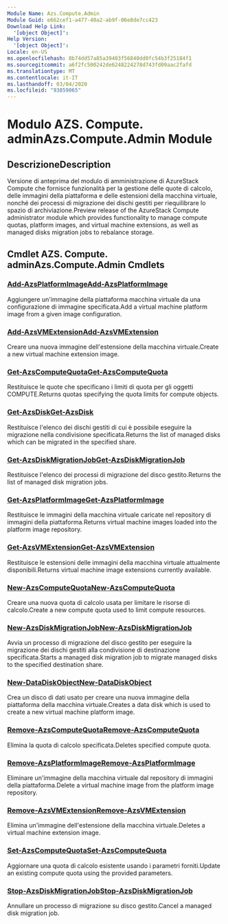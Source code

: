 ```yaml
---
Module Name: Azs.Compute.Admin
Module Guid: e662cef1-a477-40a2-ab9f-06e8de7cc423
Download Help Link:
  '[object Object]': 
Help Version:
  '[object Object]': 
Locale: en-US
ms.openlocfilehash: 8b74dd57a85a39403f56840dd0fc54b3f25184f1
ms.sourcegitcommit: a6f2fc500242de6248224278d743fd09aac2fafd
ms.translationtype: MT
ms.contentlocale: it-IT
ms.lasthandoff: 03/04/2020
ms.locfileid: "93859065"
---
```

# <span data-ttu-id="c6451-101">Modulo AZS. Compute. admin</span><span class="sxs-lookup"><span data-stu-id="c6451-101">Azs.Compute.Admin Module</span></span>
## <span data-ttu-id="c6451-102">Descrizione</span><span class="sxs-lookup"><span data-stu-id="c6451-102">Description</span></span>
<span data-ttu-id="c6451-103">Versione di anteprima del modulo di amministrazione di AzureStack Compute che fornisce funzionalità per la gestione delle quote di calcolo, delle immagini della piattaforma e delle estensioni della macchina virtuale, nonché dei processi di migrazione dei dischi gestiti per riequilibrare lo spazio di archiviazione.</span><span class="sxs-lookup"><span data-stu-id="c6451-103">Preview release of the AzureStack Compute administrator module which provides functionality to manage compute quotas, platform images, and virtual machine extensions, as well as managed disks migration jobs to rebalance storage.</span></span>

## <span data-ttu-id="c6451-104">Cmdlet AZS. Compute. admin</span><span class="sxs-lookup"><span data-stu-id="c6451-104">Azs.Compute.Admin Cmdlets</span></span>
### [<span data-ttu-id="c6451-105">Add-AzsPlatformImage</span><span class="sxs-lookup"><span data-stu-id="c6451-105">Add-AzsPlatformImage</span></span>](Add-AzsPlatformImage.md)
<span data-ttu-id="c6451-106">Aggiungere un'immagine della piattaforma macchina virtuale da una configurazione di immagine specificata.</span><span class="sxs-lookup"><span data-stu-id="c6451-106">Add a virtual machine platform image from a given image configuration.</span></span>

### [<span data-ttu-id="c6451-107">Add-AzsVMExtension</span><span class="sxs-lookup"><span data-stu-id="c6451-107">Add-AzsVMExtension</span></span>](Add-AzsVMExtension.md)
<span data-ttu-id="c6451-108">Creare una nuova immagine dell'estensione della macchina virtuale.</span><span class="sxs-lookup"><span data-stu-id="c6451-108">Create a new virtual machine extension image.</span></span>

### [<span data-ttu-id="c6451-109">Get-AzsComputeQuota</span><span class="sxs-lookup"><span data-stu-id="c6451-109">Get-AzsComputeQuota</span></span>](Get-AzsComputeQuota.md)
<span data-ttu-id="c6451-110">Restituisce le quote che specificano i limiti di quota per gli oggetti COMPUTE.</span><span class="sxs-lookup"><span data-stu-id="c6451-110">Returns quotas specifying the quota limits for compute objects.</span></span>

### [<span data-ttu-id="c6451-111">Get-AzsDisk</span><span class="sxs-lookup"><span data-stu-id="c6451-111">Get-AzsDisk</span></span>](Get-AzsDisk.md)
<span data-ttu-id="c6451-112">Restituisce l'elenco dei dischi gestiti di cui è possibile eseguire la migrazione nella condivisione specificata.</span><span class="sxs-lookup"><span data-stu-id="c6451-112">Returns the list of managed disks which can be migrated in the specified share.</span></span>

### [<span data-ttu-id="c6451-113">Get-AzsDiskMigrationJob</span><span class="sxs-lookup"><span data-stu-id="c6451-113">Get-AzsDiskMigrationJob</span></span>](Get-AzsDiskMigrationJob.md)
<span data-ttu-id="c6451-114">Restituisce l'elenco dei processi di migrazione del disco gestito.</span><span class="sxs-lookup"><span data-stu-id="c6451-114">Returns the list of managed disk migration jobs.</span></span>

### [<span data-ttu-id="c6451-115">Get-AzsPlatformImage</span><span class="sxs-lookup"><span data-stu-id="c6451-115">Get-AzsPlatformImage</span></span>](Get-AzsPlatformImage.md)
<span data-ttu-id="c6451-116">Restituisce le immagini della macchina virtuale caricate nel repository di immagini della piattaforma.</span><span class="sxs-lookup"><span data-stu-id="c6451-116">Returns virtual machine images loaded into the platform image repository.</span></span>

### [<span data-ttu-id="c6451-117">Get-AzsVMExtension</span><span class="sxs-lookup"><span data-stu-id="c6451-117">Get-AzsVMExtension</span></span>](Get-AzsVMExtension.md)
<span data-ttu-id="c6451-118">Restituisce le estensioni delle immagini della macchina virtuale attualmente disponibili.</span><span class="sxs-lookup"><span data-stu-id="c6451-118">Returns virtual machine image extensions currently available.</span></span>

### [<span data-ttu-id="c6451-119">New-AzsComputeQuota</span><span class="sxs-lookup"><span data-stu-id="c6451-119">New-AzsComputeQuota</span></span>](New-AzsComputeQuota.md)
<span data-ttu-id="c6451-120">Creare una nuova quota di calcolo usata per limitare le risorse di calcolo.</span><span class="sxs-lookup"><span data-stu-id="c6451-120">Create a new compute quota used to limit compute resources.</span></span>

### [<span data-ttu-id="c6451-121">New-AzsDiskMigrationJob</span><span class="sxs-lookup"><span data-stu-id="c6451-121">New-AzsDiskMigrationJob</span></span>](New-AzsDiskMigrationJob.md)
<span data-ttu-id="c6451-122">Avvia un processo di migrazione del disco gestito per eseguire la migrazione dei dischi gestiti alla condivisione di destinazione specificata.</span><span class="sxs-lookup"><span data-stu-id="c6451-122">Starts a managed disk migration job to migrate managed disks to the specified destination share.</span></span>

### [<span data-ttu-id="c6451-123">New-DataDiskObject</span><span class="sxs-lookup"><span data-stu-id="c6451-123">New-DataDiskObject</span></span>](New-DataDiskObject.md)
<span data-ttu-id="c6451-124">Crea un disco di dati usato per creare una nuova immagine della piattaforma della macchina virtuale.</span><span class="sxs-lookup"><span data-stu-id="c6451-124">Creates a data disk which is used to create a new virtual machine platform image.</span></span>

### [<span data-ttu-id="c6451-125">Remove-AzsComputeQuota</span><span class="sxs-lookup"><span data-stu-id="c6451-125">Remove-AzsComputeQuota</span></span>](Remove-AzsComputeQuota.md)
<span data-ttu-id="c6451-126">Elimina la quota di calcolo specificata.</span><span class="sxs-lookup"><span data-stu-id="c6451-126">Deletes specified compute quota.</span></span>

### [<span data-ttu-id="c6451-127">Remove-AzsPlatformImage</span><span class="sxs-lookup"><span data-stu-id="c6451-127">Remove-AzsPlatformImage</span></span>](Remove-AzsPlatformImage.md)
<span data-ttu-id="c6451-128">Eliminare un'immagine della macchina virtuale dal repository di immagini della piattaforma.</span><span class="sxs-lookup"><span data-stu-id="c6451-128">Delete a virtual machine image from the platform image repository.</span></span>

### [<span data-ttu-id="c6451-129">Remove-AzsVMExtension</span><span class="sxs-lookup"><span data-stu-id="c6451-129">Remove-AzsVMExtension</span></span>](Remove-AzsVMExtension.md)
<span data-ttu-id="c6451-130">Elimina un'immagine dell'estensione della macchina virtuale.</span><span class="sxs-lookup"><span data-stu-id="c6451-130">Deletes a virtual machine extension image.</span></span>

### [<span data-ttu-id="c6451-131">Set-AzsComputeQuota</span><span class="sxs-lookup"><span data-stu-id="c6451-131">Set-AzsComputeQuota</span></span>](Set-AzsComputeQuota.md)
<span data-ttu-id="c6451-132">Aggiornare una quota di calcolo esistente usando i parametri forniti.</span><span class="sxs-lookup"><span data-stu-id="c6451-132">Update an existing compute quota using the provided parameters.</span></span>

### [<span data-ttu-id="c6451-133">Stop-AzsDiskMigrationJob</span><span class="sxs-lookup"><span data-stu-id="c6451-133">Stop-AzsDiskMigrationJob</span></span>](Stop-AzsDiskMigrationJob.md)
<span data-ttu-id="c6451-134">Annullare un processo di migrazione su disco gestito.</span><span class="sxs-lookup"><span data-stu-id="c6451-134">Cancel a managed disk migration job.</span></span>

